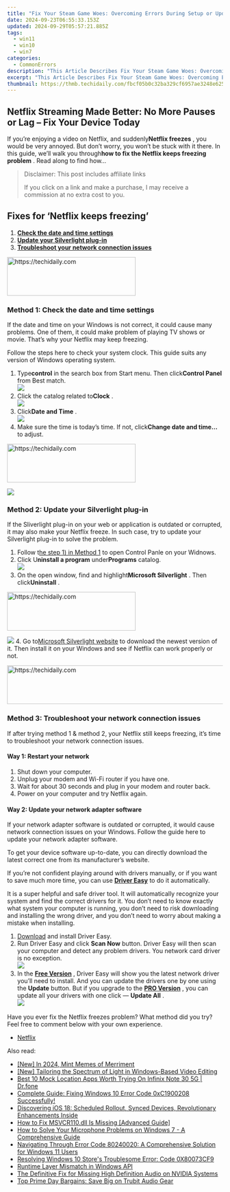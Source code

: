 ```yaml
---
title: "Fix Your Steam Game Woes: Overcoming Errors During Setup or Updates"
date: 2024-09-23T06:55:33.153Z
updated: 2024-09-29T05:57:21.885Z
tags:
  - win11
  - win10
  - win7
categories:
  - CommonErrors
description: "This Article Describes Fix Your Steam Game Woes: Overcoming Errors During Setup or Updates"
excerpt: "This Article Describes Fix Your Steam Game Woes: Overcoming Errors During Setup or Updates"
thumbnail: https://thmb.techidaily.com/fbcf05b0c32ba329cf6957ae3248e625c39ba58c1a53bbe9519d95b22a1c1295.jpg
---
```


## Netflix Streaming Made Better: No More Pauses or Lag – Fix Your Device Today

If you’re enjoying a video on Netflix, and suddenly**Netflix freezes** , you would be very annoyed. But don’t worry, you won’t be stuck with it there. In this guide, we’ll walk you through**how to fix the Netflix keeps freezing problem** . Read along to find how…

>  Disclaimer: This post includes affiliate links
>
>  If you click on a link and make a purchase, I may receive a commission at no extra cost to you.
>

## Fixes for ‘Netflix keeps freezing’

1. **[Check the date and time settings](https://tools.techidaily.com/drivereasy/download/)**
2. **[Update your Silverlight plug-in](https://tools.techidaily.com/drivereasy/download/)**
3. **[Troubleshoot your network connection issues](https://tools.techidaily.com/drivereasy/download/)**

<!-- affiliate ads begin -->
<a href="https://aligracehair.sjv.io/c/5597632/1896505/19272" target="_top" id="1896505">
  <img src="//a.impactradius-go.com/display-ad/19272-1896505" border="0" alt="https://techidaily.com" width="300" height="90"/>
</a>
<img height="0" width="0" src="https://aligracehair.sjv.io/i/5597632/1896505/19272" style="position:absolute;visibility:hidden;" border="0" />
<!-- affiliate ads end -->

### Method 1: Check the date and time settings

 If the date and time on your Windows is not correct, it could cause many problems. One of them, it could make problem of playing TV shows or movie. That’s why your Netflix may keep freezing.

 Follow the steps here to check your system clock. This guide suits any version of Windows operating system.

1. Type**control** in the search box from Start menu. Then click**Control Panel** from Best match.  
![](https://images.drivereasy.com/wp-content/uploads/2017/08/img_599507f8a5a26.png)
2. Click the catalog related to**Clock** .  
![](https://images.drivereasy.com/wp-content/uploads/2017/08/img_5995088be56d0.jpg)
3. Click**Date and Time** .  
![](https://images.drivereasy.com/wp-content/uploads/2017/08/img_599509013ba90.png)
4. Make sure the time is today’s time. If not, click**Change date and time…** to adjust.  

<!-- affiliate ads begin -->
<a href="https://aligracehair.sjv.io/c/5597632/2135413/19272" target="_top" id="2135413">
  <img src="//a.impactradius-go.com/display-ad/19272-2135413" border="0" alt="https://techidaily.com" width="300" height="90"/>
</a>
<img height="0" width="0" src="https://aligracehair.sjv.io/i/5597632/2135413/19272" style="position:absolute;visibility:hidden;" border="0" />
<!-- affiliate ads end -->

![](https://images.drivereasy.com/wp-content/uploads/2017/08/img_5995094a66f04.png)

### Method 2: Update your Silverlight plug-in

 If the Sliverlight plug-in on your web or application is outdated or corrupted, it may also make your Netflix freeze. In such case, try to update your Silverlight plug-in to solve the problem.

1. Follow t[he step 1) in Method 1](https://tools.techidaily.com/drivereasy/download/) to open Control Panle on your Widnows.
2. Click U**ninstall a program** under**Programs** catalog.  
![](https://images.drivereasy.com/wp-content/uploads/2017/08/img_59951c00e60fa.jpg)
3. On the open window, find and highlight**Microsoft Silverlight** . Then click**Uninstall** .  

<!-- affiliate ads begin -->
<a href="https://aligracehair.sjv.io/c/5597632/2115932/19272" target="_top" id="2115932">
  <img src="//a.impactradius-go.com/display-ad/19272-2115932" border="0" alt="https://techidaily.com" width="300" height="90"/>
</a>
<img height="0" width="0" src="https://aligracehair.sjv.io/i/5597632/2115932/19272" style="position:absolute;visibility:hidden;" border="0" />
<!-- affiliate ads end -->

![](https://images.drivereasy.com/wp-content/uploads/2017/08/img_59951c53ae8cd.jpg)
4. Go to[Microsoft Silverlight website](https://www.microsoft.com/silverlight/) to download the newest version of it. Then install it on your Windows and see if Netflix can work properly or not.

<!-- affiliate ads begin -->
<a href="https://ephamedtechinc.pxf.io/c/5597632/2136614/26400" target="_top" id="2136614">
  <img src="//a.impactradius-go.com/display-ad/26400-2136614" border="0" alt="https://techidaily.com" width="728" height="90"/>
</a>
<img height="0" width="0" src="https://ephamedtechinc.pxf.io/i/5597632/2136614/26400" style="position:absolute;visibility:hidden;" border="0" />
<!-- affiliate ads end -->

### Method 3: Troubleshoot your network connection issues

 If after trying method 1 & method 2, your Netflix still keeps freezing, it’s time to troubleshoot your network connection issues.

#### Way 1: Restart your network

1. Shut down your computer.
2. Unplug your modem and Wi-Fi router if you have one.
3. Wait for about 30 seconds and plug in your modem and router back.
4. Power on your computer and try Netflix again.

#### Way 2: Update your network adapter software

 If your network adapter software is outdated or corrupted, it would cause network connection issues on your Windows. Follow the guide here to update your network adapter software.

 To get your device software up-to-date, you can directly download the latest correct one from its manufacturer’s website.

If  you’re not confident playing around with drivers manually,  or if you want to save much more time, you can use **[Driver Easy](https://tools.techidaily.com/drivereasy/download/)**  to do it automatically.

 It is a super helpful and safe driver tool.  It will automatically recognize your system and find the correct drivers for it. You don’t need to know exactly what system your computer is running, you don’t need to risk downloading and installing the wrong driver, and you don’t need to worry about making a mistake when installing.

1. [Download](https://tools.techidaily.com/drivereasy/download/)   and install Driver Easy.
2. Run Driver Easy and click **Scan Now** button. Driver Easy will then scan your computer and detect any problem drivers. You network card driver is no exception.  
![](https://images.drivereasy.com/wp-content/uploads/2017/08/img_5992731451721.jpg)
3. In the **[Free Version](https://tools.techidaily.com/drivereasy/download/)**  , Driver Easy will show you the latest network driver you’ll need to install. And you can update the drivers one by one using the   **Update** button.  But if you upgrade to the **[PRO Version](https://tools.techidaily.com/drivereasy/download/)** , you can update all your drivers with one click — **Update All** .  
![](https://images.drivereasy.com/wp-content/uploads/2017/08/img_59953d8d6ce34.jpg)

 Have you ever fix the Netflix freezes problem? What method did you try? Feel free to comment below with your own experience.

* [Netflix](https://tools.techidaily.com/drivereasy/download/)

<ins class="adsbygoogle"
     style="display:block"
     data-ad-format="autorelaxed"
     data-ad-client="ca-pub-7571918770474297"
     data-ad-slot="1223367746"></ins>

<ins class="adsbygoogle"
     style="display:block"
     data-ad-client="ca-pub-7571918770474297"
     data-ad-slot="8358498916"
     data-ad-format="auto"
     data-full-width-responsive="true"></ins>

<span class="atpl-alsoreadstyle">Also read:</span>
<div><ul>
<li><a href="https://article-posts.techidaily.com/new-in-2024-mint-memes-of-merriment/"><u>[New] In 2024, Mint Memes of Merriment</u></a></li>
<li><a href="https://some-skills.techidaily.com/new-tailoring-the-spectrum-of-light-in-windows-based-video-editing/"><u>[New] Tailoring the Spectrum of Light in Windows-Based Video Editing</u></a></li>
<li><a href="https://fake-location.techidaily.com/best-10-mock-location-apps-worth-trying-on-infinix-note-30-5g-drfone-by-drfone-virtual-android/"><u>Best 10 Mock Location Apps Worth Trying On Infinix Note 30 5G | Dr.fone</u></a></li>
<li><a href="https://win-howtos.techidaily.com/1723211936718-complete-guide-fixing-windows-10-error-code-0xc1900208-successfully/"><u>Complete Guide: Fixing Windows 10 Error Code 0xC1900208 Successfully!</u></a></li>
<li><a href="https://os-tips.techidaily.com/discovering-ios-18-scheduled-rollout-synced-devices-revolutionary-enhancements-inside/"><u>Discovering iOS 18: Scheduled Rollout, Synced Devices, Revolutionary Enhancements Inside</u></a></li>
<li><a href="https://win-howtos.techidaily.com/how-to-fix-msvcr110dll-is-missing-advanced-guide/"><u>How to Fix MSVCR110.dll Is Missing [Advanced Guide]</u></a></li>
<li><a href="https://sound-issues.techidaily.com/how-to-solve-your-microphone-problems-on-windows-7-a-comprehensive-guide/"><u>How to Solve Your Microphone Problems on Windows 7 - A Comprehensive Guide</u></a></li>
<li><a href="https://win-howtos.techidaily.com/navigating-through-error-code-80240020-a-comprehensive-solution-for-windows-11-users/"><u>Navigating Through Error Code 80240020: A Comprehensive Solution for Windows 11 Users</u></a></li>
<li><a href="https://win-howtos.techidaily.com/resolving-windows-10-stores-troublesome-error-code-0x80073cf9/"><u>Resolving Windows 10 Store's Troublesome Error: Code 0X80073CF9</u></a></li>
<li><a href="https://win-howtos.techidaily.com/runtime-layer-mismatch-in-windows-api/"><u>Runtime Layer Mismatch in Windows API</u></a></li>
<li><a href="https://sound-issues.techidaily.com/the-definitive-fix-for-missing-high-definition-audio-on-nvidia-systems/"><u>The Definitive Fix for Missing High Definition Audio on NVIDIA Systems</u></a></li>
<li><a href="https://buynow-reviews.techidaily.com/top-prime-day-bargains-save-big-on-trubit-audio-gear/"><u>Top Prime Day Bargains: Save Big on Trubit Audio Gear</u></a></li>
</ul></div>

